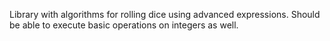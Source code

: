 Library with algorithms for rolling dice using advanced expressions.
Should be able to execute basic operations on integers as well.
